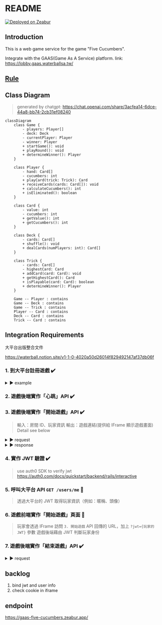 # README

[![Deployed on Zeabur](https://zeabur.com/deployed-on-zeabur-dark.svg)](https://zeabur.com?referralCode=noracami&utm_source=noracami)

## Introduction

This is a web game service for the game "Five Cucumbers".

Integrate with the GAAS(Game As A Service) platform. link: https://lobby.gaas.waterballsa.tw/

## [Rule](./doc/rule.md)

## Class Diagram

> generated by chatgpt: https://chat.openai.com/share/3acfea14-6dce-44a8-bb74-2cb31ef08240

```mermaid
classDiagram
    class Game {
        - players: Player[]
        - deck: Deck
        - currentPlayer: Player
        - winner: Player
        + startGame(): void
        + playRound(): void
        + determineWinner(): Player
    }

    class Player {
        - hand: Card[]
        - cucumbers: int
        + playCard(trick: Trick): Card
        + receiveCards(cards: Card[]): void
        + calculateCucumbers(): int
        + isEliminated(): boolean
    }

    class Card {
        - value: int
        - cucumbers: int
        + getValue(): int
        + getCucumbers(): int
    }

    class Deck {
        - cards: Card[]
        + shuffle(): void
        + dealCards(numPlayers: int): Card[]
    }

    class Trick {
        - cards: Card[]
        - highestCard: Card
        + addCard(card: Card): void
        + getHighestCard(): Card
        + isPlayable(card: Card): boolean
        + determineWinner(): Player
    }

    Game -- Player : contains
    Game -- Deck : contains
    Game -- Trick : contains
    Player -- Card : contains
    Deck -- Card : contains
    Trick -- Card : contains
```

## Integration Requirements

大平台出版整合文件

https://waterball.notion.site/v1-1-0-4020a50d26014f829492147af37db06f

### 1. 到大平台註冊遊戲 ✔️

<details>
  <summary>▶︎ example</summary>

```json
// POST /games
// Host: https://api.gaas.waterballsa.tw
// Authorization: Bearer {遊戲開發者的JWT}

{
  "uniqueName": "fivecucumber",
  "displayName": "黃瓜五兄弟",
  "shortDescription": "It is a trick-taking game with the goal of NOT winning the last trick!",
  "rule": "Win tricks but not the last, that gets you cucumbers! 5+ of those and you're out!\nhttps://boardgamegeek.com/boardgame/147768/five-cucumbers",
  "imageUrl": "https://gaas-five-cucumbers.zeabur.app/watermelon.png",
  "minPlayers": 1,
  "maxPlayers": 6,
  "frontEndUrl": "https://gaas-five-cucumbers.zeabur.app/frontend",
  "backEndUrl": "https://gaas-five-cucumbers.zeabur.app/api"
}
```

</details>

### 2. 遊戲後端實作「心跳」API ✔️

### 3. 遊戲後端實作「開始遊戲」API ✔️

> 輸入：房間 ID、玩家資訊
> 輸出：遊戲連結(提供給 IFrame 顯示遊戲畫面)
> Detail see below

<details>
  <summary>▶︎ request</summary>

```json
// POST /games
// Host: {你的後端主機}
// Authorization: Bearer {房主的Jwt}

{
  "roomId": "room_385abe92e39a3",
  "players": [
    {
      "id": "6497f6f226b40d440b9a90cc",
      "nickname": "板橋金城武"
    },
    {
      "id": "6498112b26b40d440b9a90ce",
      "nickname": "三重彭于晏"
    },
    {
      "id": "6499df157fed0c21a4fd0425",
      "nickname": "蘆洲劉德華"
    },
    {
      "id": "649836ed7fed0c21a4fd0423",
      "nickname": "永和周杰倫"
    }
  ]
}
```

</details>

<details>
  <summary>▶︎ response</summary>

```json
{
  "url": "https://{你的前端主機}/games/{gameId}"
}
```

</details>

### 4. 實作 JWT 驗證 ✔️

> use auth0 SDK to verify jwt
> https://auth0.com/docs/quickstart/backend/rails/interactive

### 5. 呼叫大平台 API `GET /users/me` 📝

> 透過大平台的 JWT 取得玩家資訊（例如：暱稱、頭像）

### 6. 遊戲前端實作「開始遊戲」頁面 🚧

> 玩家會透過 IFrame 訪問 `3. 開始遊戲` API 回傳的 URL，加上 `?jwt={玩家的 JWT}` 參數
> 遊戲後端藉由 JWT 判斷玩家身份

### 7. 遊戲後端實作「結束遊戲」API ✔️

<details>
  <summary>▶︎ request</summary>

> [!IMPORTANT]
> request body must be explicitly empty

```ruby
url = 'https://api.gaas.waterballsa.tw'
token = ANY_OF_GAME_PLAYER_JWT
HTTPX.plugin(:auth).bearer_auth(token).post(url, body: '')
```

</details>

## backlog

1. bind jwt and user info
2. check cookie in iframe

## endpoint

https://gaas-five-cucumbers.zeabur.app/
